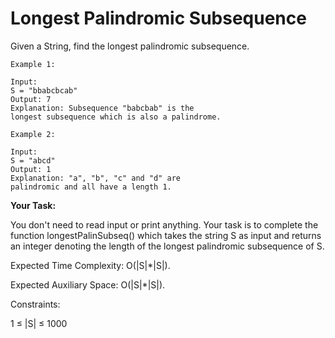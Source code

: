 # Longest Palindromic Subsequence

Given a String, find the longest palindromic subsequence.
```
Example 1:

Input:
S = "bbabcbcab"
Output: 7
Explanation: Subsequence "babcbab" is the
longest subsequence which is also a palindrome.
```
```
Example 2:

Input: 
S = "abcd"
Output: 1
Explanation: "a", "b", "c" and "d" are
palindromic and all have a length 1.
```

**Your Task:**

You don't need to read input or print anything. Your task is to complete the function longestPalinSubseq() which takes the string S as input and returns an integer denoting the length of the longest palindromic subsequence of S.

Expected Time Complexity: O(|S|*|S|).

Expected Auxiliary Space: O(|S|*|S|).

Constraints:

1 ≤ |S| ≤ 1000